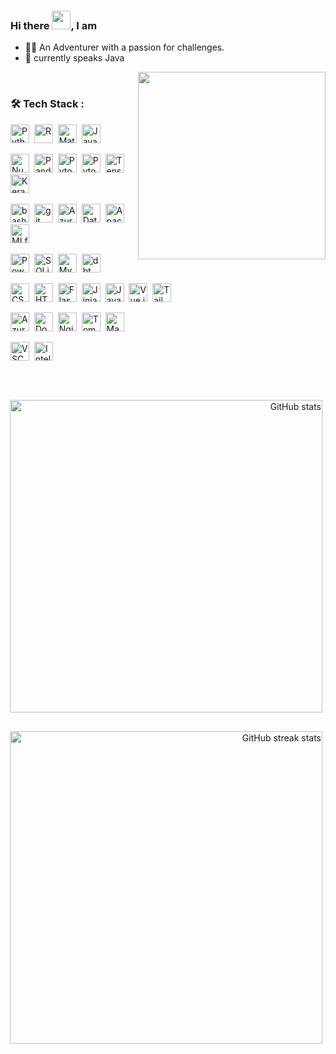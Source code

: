 <!--<img src="https://github.com/brookeHD/sitepoint-github-profile/blob/7308b2cdac95ae52d71dc30d14006b44ce7baf1c/assets/github-header-image.png" width="1200px">-->
<!-- <img align="right" src="https://media.giphy.com/media/XGDJ1ExcBfvzYdBGbi/giphy.gif" height="300"/> -->

### Hi there <img src="https://media.giphy.com/media/hvRJCLFzcasrR4ia7z/giphy.gif" width="30px"/>, I am
- 👩‍💻 An Adventurer with a passion for challenges.
- 🌱 currently speaks Java 
<!-- - 📫 Reach me at brooke.chu4ds@gmail.com -->
<img align=right src="https://media.giphy.com/media/1tDAzdBoIl5GwAsgpd/giphy.gif" height="300" />&nbsp;&nbsp;
### 🛠 Tech Stack :
<div>
  <img src="https://cdn.jsdelivr.net/gh/devicons/devicon/icons/python/python-original.svg" title="Python" width="30" height="30"/>&nbsp;
  <img src="https://cdn.jsdelivr.net/gh/devicons/devicon/icons/r/r-original.svg" title="R" width="30" height="30"/>&nbsp;
  <img src="https://cdn.jsdelivr.net/gh/devicons/devicon/icons/matlab/matlab-original.svg" title="MatLab" width="30" height="30"/>&nbsp;
  <img src="https://cdn.jsdelivr.net/gh/devicons/devicon/icons/java/java-original.svg" title="Java" width="30" height="30"/>&nbsp;
  
  <img src="https://cdn.jsdelivr.net/gh/devicons/devicon/icons/numpy/numpy-original.svg" title="Numpy" width="30" height="30"/>&nbsp;
  <img src="https://cdn.jsdelivr.net/gh/devicons/devicon/icons/pandas/pandas-original.svg" title="Pandas" width="30" height="30"/>&nbsp;
  <img src="https://cdn.jsdelivr.net/gh/devicons/devicon/icons/pytorch/pytorch-original.svg" title="Pytorch" width="30" height="30"/>&nbsp;
  <img src="https://cdn.simpleicons.org/lightning/#792EE5" title="Pytorch Lightning" width="30" height="30"/>&nbsp; 
  <img src="https://cdn.jsdelivr.net/gh/devicons/devicon/icons/tensorflow/tensorflow-original.svg" title="Tensorflow" width="30" height="30"/>&nbsp;
  <img src="https://cdn.simpleicons.org/keras/#D00000" title="Keras" width="30" height="30"/>&nbsp;
<!--   <img src="https://cdn.jsdelivr.net/gh/devicons/devicon/icons/postgresql/postgresql-original.svg" title="PostgreSQL" width="30" height="30"/>&nbsp;
           -->
  <img src="https://cdn.simpleicons.org/gnubash/#4EAA25" title="bash" width="v" height="30"/>&nbsp;
  <img src="https://cdn.jsdelivr.net/gh/devicons/devicon/icons/git/git-original.svg" title="git" width="30" height="30"/>&nbsp;
  <img src="https://cdn.jsdelivr.net/gh/devicons/devicon/icons/azure/azure-original.svg" title="Azure" width="30" height="30"/>&nbsp;
  <img src="https://cdn.simpleicons.org/databricks/#FF3621" title="Databricks" width="30" height="30"/>&nbsp;
  <img src="https://cdn.simpleicons.org/apachespark/#E25A1C" title="Apache Spark" width="30" height="v"/>&nbsp;
  <img src="https://cdn.simpleicons.org/mlflow/#0194E2" title="MLflow" width="30" height="30"/>&nbsp;
  <!--   <img src="https://cdn.jsdelivr.net/gh/devicons/devicon/icons/kubernetes/kubernetes-plain.svg" title="Kubernetes" width="30" height="30"/>&nbsp;
  <img src="https://cdn.jsdelivr.net/gh/devicons/devicon/icons/terraform/terraform-original.svg" title="Terraform" width="30" height="30"/>&nbsp;
  <img src="https://cdn.simpleicons.org/apachekafka/white" title="Apache Kafka" width="30" height="30"/>&nbsp; -->
  <img src="https://cdn.simpleicons.org/powerbi/#F2C811" title="Power BI" width="30" height="30"/>&nbsp;
  <img src="https://cdn.jsdelivr.net/gh/devicons/devicon/icons/sqlite/sqlite-original.svg" title="SQLite" width="30" height="30"/>&nbsp;
  <img src="https://cdn.jsdelivr.net/gh/devicons/devicon/icons/mysql/mysql-original.svg" title="MySQL" width="30" height="30"/>&nbsp;
  <img src="https://cdn.simpleicons.org/dbt/#FF694B" title="dbt" width="30" height="30"/>&nbsp;
<!--   <img src="https://cdn.jsdelivr.net/gh/devicons/devicon/icons/grafana/grafana-original.svg" title="Grafana" width="30" height="30"/>&nbsp;
 -->
  <img src="https://cdn.jsdelivr.net/gh/devicons/devicon/icons/css3/css3-original.svg" title="CSS3" width="30" height="30"/>&nbsp;
  <img src="https://cdn.jsdelivr.net/gh/devicons/devicon/icons/html5/html5-original.svg" title="HTML5" width="30" height="30"/>&nbsp;
  <img src="https://cdn.simpleicons.org/flask/#000000" title="Flask" width="30" height="30"/>&nbsp;
  <img src="https://cdn.simpleicons.org/jinja/#B41717" title="Jinja" width="30" height="30"/>&nbsp;
  <img src="https://cdn.jsdelivr.net/gh/devicons/devicon/icons/javascript/javascript-plain.svg" title="JavaScript" width="30" height="30"/>&nbsp;
  <img src="https://cdn.jsdelivr.net/gh/devicons/devicon/icons/vuejs/vuejs-original.svg" title="Vue.js" width="30" height="30"/>&nbsp;
  <img src="https://cdn.jsdelivr.net/gh/devicons/devicon/icons/tailwindcss/tailwindcss-plain.svg" title="Tailwind CSS" width="30" height="30"/>&nbsp;

  <img src="https://cdn.simpleicons.org/azuredevops/#0078D7" title="Azure DevOps" width="30" height="30"/>&nbsp;
  <img src="https://cdn.simpleicons.org/docker/#2496ED" title="Docker" width="30" height="30"/>&nbsp;
  <img src="https://cdn.simpleicons.org/nginx/#009639" title="Nginx" width="30" height="30"/>&nbsp;
  <img src="https://cdn.jsdelivr.net/gh/devicons/devicon/icons/tomcat/tomcat-original.svg" title="Tomcat" width="30" height="30"/>&nbsp;
  <img src="https://cdn.simpleicons.org/apachemaven/#C71A36" title="Maven" width="30" height="30"/>&nbsp;

  <img src="https://cdn.jsdelivr.net/gh/devicons/devicon/icons/vscode/vscode-original.svg" title="VSCode" width="30" height="30"/>&nbsp;
  <img src="https://cdn.simpleicons.org/intellijidea/#000000" title="IntelliJ IDEA" width="30" height="30"/>&nbsp;

  <!-- <img src="https://cdn.simpleicons.org/visualstudiocode/#007ACC" title="VSCode" width="30" height="30"/>&nbsp;-->
  <!--   <img src="https://cdn.jsdelivr.net/gh/devicons/devicon/icons/flutter/flutter-original.svg" title="Flutter" width="30" height="30"/>&nbsp; -->
</div>
</br>
<!-- ### 🔍 My Stats : -->
<p align=right>
  <img style="float: right; margin: 15px 5px 15px 15px;" src="https://github-readme-stats.vercel.app/api?username=brookeHD&show_icons=true&count_private=true" title="GitHub stats" width="500" />
  <img style="float: right; margin: 15px 5px 15px 15px;" src="https://streak-stats.demolab.com/?user=brookeHD" title="GitHub streak stats" width="500"/>
</p>


